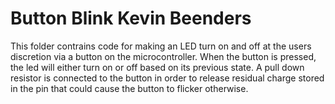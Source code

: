 # Button Blink Kevin Beenders
This folder contrains code for making an LED turn on and off at the users discretion via a button on the microcontroller. When the button is pressed, the led will either turn on or off based on its previous state. A pull down resistor is connected to the button in order to release residual charge stored in the pin that could cause the button to flicker otherwise. 
